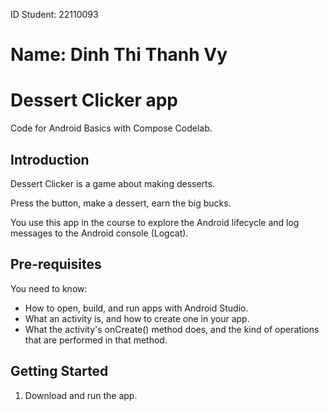 ID Student: 22110093

Name: Dinh Thi Thanh Vy
=====================
Dessert Clicker app
=====================

Code for Android Basics with Compose Codelab.

Introduction
------------

Dessert Clicker is a game about making desserts.

Press the button, make a dessert, earn the big bucks.

You use this app in the course to explore the Android lifecycle and log messages to
the Android console (Logcat).

Pre-requisites
--------------

You need to know:
- How to open, build, and run apps with Android Studio.
- What an activity is, and how to create one in your app.
- What the activity's onCreate() method does, and the kind of operations
  that are performed in that method.


Getting Started
---------------

1. Download and run the app.
